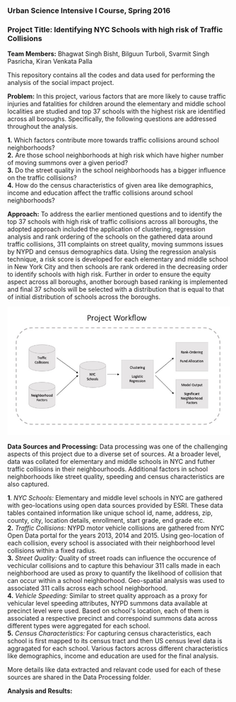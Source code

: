 ### Urban Science Intensive I Course, Spring 2016
### Project Title: __Identifying NYC Schools with high risk of Traffic Collisions__

__Team Members:__ 
Bhagwat Singh Bisht, Bilguun Turboli, Svarmit Singh Pasricha, Kiran Venkata Palla

This repository contains all the codes and data used for performing the analysis of the social impact project.

__Problem:__
In this project, various factors that are more likely to cause traffic injuries and fatalities for children around the elementary and middle school localities are studied and top 37 schools with the highest risk are identified across all boroughs. Specifically, the following questions are addressed throughout the analysis.

__1.__ Which factors contribute more towards traffic collisions around school neighborhoods?<br>
__2.__ Are those school neighborhoods at high risk which have higher number of moving summons over a given period?<br>
__3.__ Do the street quality in the school neighborhoods has a bigger influence on the traffic collisions?<br>
__4.__ How do the census characteristics of given area like demographics, income and education affect the traffic collisions around school neighborhoods?

__Approach:__
To address the earlier mentioned questions and to identify the top 37 schools with high risk of traffic collisions across all boroughs, the adopted approach included the application of clustering, regression analysis and rank ordering of the schools on the gathered data around traffic collisions, 311 complaints on street quality, moving summons issues by NYPD and census demographics data. Using the regression analysis technique, a risk score is developed for each elementary and middle school in New York City and then schools are rank ordered in the decreasing order to identify schools with high risk. Further in order to ensure the equity aspect across all boroughs, another borough based ranking is implemented and final 37 schools will be selected with a distribution that is equal to that of initial distribution of schools across the boroughs.

![Alt text](usi_project_workflow.jpg) 

__Data Sources and Processing:__
Data processing was one of the challenging aspects of this project due to a diverse set of sources. At a broader level, data was collated for elementary and middle schools in NYC and futher traffic collisions in their neighbourhoods. Additional factors in school neighborhoods like street quality, speeding and census characteristics are also captured.

__1__. _NYC Schools:_ Elementary and middle level schools in NYC are gathered with geo-locations using open data sources provided by ESRI. These data tables contained information like unique school id, name, address, zip, county, city, location details, enrollment, start grade, end grade etc.<br>
__2.__ _Traffic Collisions:_ NYPD motor vehicle collisions are gathered from NYC Open Data portal for the years 2013, 2014 and 2015. Using geo-location of each collision, every school is associated with their neighborhood level collisions within a fixed radius.<br>
__3.__ _Street Quality:_ Quality of street roads can influence the occurence of vechicular collisions and to capture this behaviour 311 calls made in each neighborhood are used as proxy to quantify the likelihood of collision that can occur within a school neighborhood. Geo-spatial analysis was used to associated 311 calls across each school neighborhood.<br> 
__4.__ _Vehicle Speeding:_ Similar to street quality approach as a proxy for vehicular level speeding attributes, NYPD summons data available at precinct level were used. Based on school's location, each of them is associated a respective precinct and correspoind summons data across different types were aggregated for each school.<br> 
__5.__ _Census Characteristics:_ For capturing census characteristics, each school is first mapped to its census tract and then US census level data is aggragated for each school. Various factors across different characteristics like demographics, income and education are used for the final analysis.<br>

More details like data extracted and relavant code used for each of these sources are shared in the Data Processing folder.

__Analysis and Results:__


